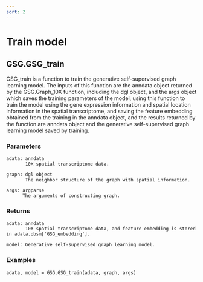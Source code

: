 ```yaml
---
sort: 2
---
```


# Train model

## GSG.GSG_train

GSG_train is a function to train the generative self-supervised graph learning model.
The inputs of this function are the anndata object returned by the GSG.Graph_10X function, including the dgl object, and the args object which saves the training parameters of the model, using this function to train the model using the gene expression information and spatial location information in the spatial transcriptome, and saving the feature embedding obtained from the training in the anndata object, and the results returned by the function are anndata object and the generative self-supervised graph learning model saved by training.
### Parameters
```
adata: anndata
       10X spatial transcriptome data.

graph: dgl object
       The neighbor structure of the graph with spatial information.

args: argparse
      The arguments of constructing graph. 
```

### Returns
```
adata: anndata
       10X spatial transcriptome data, and feature embedding is stored in adata.obsm['GSG_embedding'].

model: Generative self-supervised graph learning model.
```

### Examples
```
adata, model = GSG.GSG_train(adata, graph, args)
```
